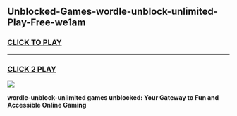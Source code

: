 
## Unblocked-Games-wordle-unblock-unlimited-Play-Free-we1am
<h3>
<a href="https://premium76.site?title=wordle-unblock-unlimited&ref=10A">CLICK TO PLAY</a></h3>
<hr>

<h3>
<a href="https://premium76.site?title=wordle-unblock-unlimited&ref=10A">CLICK 2 PLAY</a>
  
</h3>

<a href="https://premium76.site?title=wordle-unblock-unlimited&ref=10A"><img src="https://clearcache.store/games.png"></a>


**wordle-unblock-unlimited games unblocked: Your Gateway to Fun and Accessible Online Gaming**
